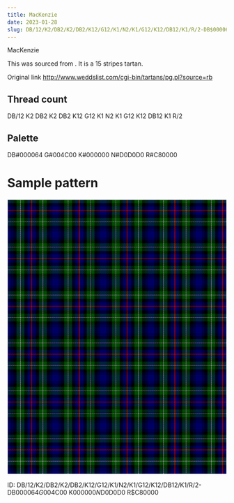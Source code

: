 ```yaml
---
title: MacKenzie
date: 2023-01-28
slug: DB/12/K2/DB2/K2/DB2/K12/G12/K1/N2/K1/G12/K12/DB12/K1/R/2-DB$000064 G$004C00 K$000000 N$D0D0D0 R$C80000
---
```

MacKenzie

This was sourced from <no value>.  It is a 15 stripes tartan.

Original link http://www.weddslist.com/cgi-bin/tartans/pg.pl?source=rb

## Thread count
DB/12 K2 DB2 K2 DB2 K12 G12 K1 N2 K1 G12 K12 DB12 K1 R/2

## Palette
DB#000064 G#004C00 K#000000 N#D0D0D0 R#C80000

# Sample pattern

![Tartan detail](tartan.png "DB/12 K2 DB2 K2 DB2 K12 G12 K1 N2 K1 G12 K12 DB12 K1 R/2 tartan")

ID: DB/12/K2/DB2/K2/DB2/K12/G12/K1/N2/K1/G12/K12/DB12/K1/R/2-DB$000064 G$004C00 K$000000 N$D0D0D0 R$C80000